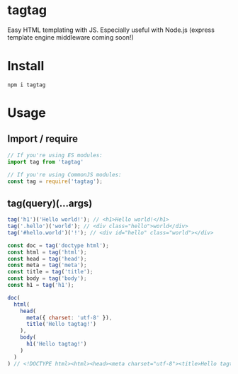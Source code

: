 # tagtag
Easy HTML templating with JS. Especially useful with Node.js (express template engine middleware coming soon!)

# Install
`npm i tagtag`

# Usage
## Import / require
```js
// If you're using ES modules:
import tag from 'tagtag'

// If you're using CommonJS modules:
const tag = require('tagtag');
```
## tag(query)(...args)
```js
tag('h1')('Hello world!'); // <h1>Hello world!</h1>
tag('.hello')('world'); // <div class="hello">world</div>
tag('#hello.world')('!'); // <div id="hello" class="world"></div>
```

```js
const doc = tag('doctype html');
const html = tag('html');
const head = tag('head');
const meta = tag('meta');
const title = tag('title');
const body = tag('body');
const h1 = tag('h1');

doc(
  html(
    head(
      meta({ charset: 'utf-8' }),
      title('Hello tagtag!')
    ),
    body(
      h1('Hello tagtag!')
    )
  )
) // <!DOCTYPE html><html><head><meta charset="utf-8"><title>Hello tagtag!</title></head><body><h1>Hello tagtag!</h1></body></html>
```
